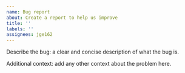 ```yaml
---
name: Bug report
about: Create a report to help us improve
title: ''
labels: ''
assignees: jge162
---
```


Describe the bug: a clear and concise description of what the bug is.

Additional context: add any other context about the problem here.

